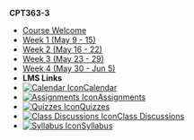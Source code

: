 **CPT363-3**

- [Course Welcome](cpt363-3/course-welcome)
- [Week 1 (May 9 - 15)](cpt363-3/module-01)
- [Week 2 (May 16 - 22)](cpt363-3/module-02)
- [Week 3 (May 23 - 29)](cpt363-3/module-03)
- [Week 4 (May 30 - Jun 5)](cpt363-3/module-04)
- **LMS Links**
- [![Calendar Icon](https://icongr.am/fontawesome/calendar.svg?size=16&color=808080)Calendar](https://canvas.sfu.ca/courses/44038/calendar)
- [![Assignments Icon](https://icongr.am/fontawesome/pencil.svg?size=16&color=808080)Assignments](https://canvas.sfu.ca/courses/44038/assignments )
- [![Quizzes Icon](https://icongr.am/fontawesome/check-circle.svg?size=16&color=808080)Quizzes](https://canvas.sfu.ca/courses/44038/quizzes)
- [![Class Discussions Icon](https://icongr.am/fontawesome/comments-o.svg?size=16&color=808080)Class Discussions](https://canvas.sfu.ca/courses/44038/discussion_topics)
- [![Syllabus Icon](https://icongr.am/fontawesome/list.svg?size=16&color=808080)Syllabus](https://canvas.sfu.ca/courses/44038/assignments/syllabus)
